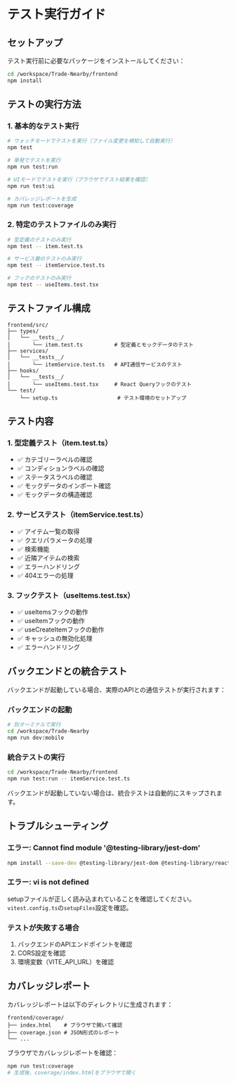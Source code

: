 # テスト実行ガイド

## セットアップ

テスト実行前に必要なパッケージをインストールしてください：

```bash
cd /workspace/Trade-Nearby/frontend
npm install
```

## テストの実行方法

### 1. 基本的なテスト実行

```bash
# ウォッチモードでテストを実行（ファイル変更を検知して自動実行）
npm test

# 単発でテストを実行
npm run test:run

# UIモードでテストを実行（ブラウザでテスト結果を確認）
npm run test:ui

# カバレッジレポートを生成
npm run test:coverage
```

### 2. 特定のテストファイルのみ実行

```bash
# 型定義のテストのみ実行
npm test -- item.test.ts

# サービス層のテストのみ実行
npm test -- itemService.test.ts

# フックのテストのみ実行
npm test -- useItems.test.tsx
```

## テストファイル構成

```
frontend/src/
├── types/
│   └── __tests__/
│       └── item.test.ts          # 型定義とモックデータのテスト
├── services/
│   └── __tests__/
│       └── itemService.test.ts   # API通信サービスのテスト
├── hooks/
│   └── __tests__/
│       └── useItems.test.tsx     # React Queryフックのテスト
└── test/
    └── setup.ts                   # テスト環境のセットアップ
```

## テスト内容

### 1. 型定義テスト（item.test.ts）
- ✅ カテゴリーラベルの確認
- ✅ コンディションラベルの確認
- ✅ ステータスラベルの確認
- ✅ モックデータのインポート確認
- ✅ モックデータの構造確認

### 2. サービステスト（itemService.test.ts）
- ✅ アイテム一覧の取得
- ✅ クエリパラメータの処理
- ✅ 検索機能
- ✅ 近隣アイテムの検索
- ✅ エラーハンドリング
- ✅ 404エラーの処理

### 3. フックテスト（useItems.test.tsx）
- ✅ useItemsフックの動作
- ✅ useItemフックの動作
- ✅ useCreateItemフックの動作
- ✅ キャッシュの無効化処理
- ✅ エラーハンドリング

## バックエンドとの統合テスト

バックエンドが起動している場合、実際のAPIとの通信テストが実行されます：

### バックエンドの起動
```bash
# 別ターミナルで実行
cd /workspace/Trade-Nearby
npm run dev:mobile
```

### 統合テストの実行
```bash
cd /workspace/Trade-Nearby/frontend
npm run test:run -- itemService.test.ts
```

バックエンドが起動していない場合は、統合テストは自動的にスキップされます。

## トラブルシューティング

### エラー: Cannot find module '@testing-library/jest-dom'
```bash
npm install --save-dev @testing-library/jest-dom @testing-library/react vitest jsdom
```

### エラー: vi is not defined
setupファイルが正しく読み込まれていることを確認してください。
`vitest.config.ts`の`setupFiles`設定を確認。

### テストが失敗する場合
1. バックエンドのAPIエンドポイントを確認
2. CORS設定を確認
3. 環境変数（VITE_API_URL）を確認

## カバレッジレポート

カバレッジレポートは以下のディレクトリに生成されます：
```
frontend/coverage/
├── index.html    # ブラウザで開いて確認
├── coverage.json # JSON形式のレポート
└── ...
```

ブラウザでカバレッジレポートを確認：
```bash
npm run test:coverage
# 生成後、coverage/index.htmlをブラウザで開く
```

